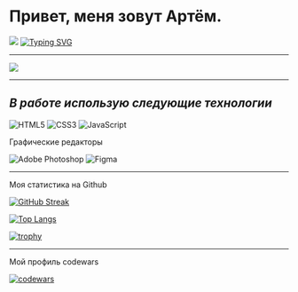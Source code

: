 
# Привет, меня зовут Артём.

![](https://media.giphy.com/media/hvRJCLFzcasrR4ia7z/giphy.gif)
 [![Typing SVG](https://readme-typing-svg.herokuapp.com?color=%2336BCF7&lines=Я+начинающий+frontend+разработчик)](https://git.io/typing-svg)
***
![](https://i.gifer.com/BWkS.gif)
***

## *В работе использую следующие технологии*

  
  
![HTML5](https://img.shields.io/badge/html5-%23E34F26.svg?style=for-the-badge&logo=html5&logoColor=white)
![CSS3](https://img.shields.io/badge/css3-%231572B6.svg?style=for-the-badge&logo=css3&logoColor=white)
![JavaScript](https://img.shields.io/badge/javascript-%23323330.svg?style=for-the-badge&logo=javascript&logoColor=%23F7DF1E)

Графические редакторы

![Adobe Photoshop](https://img.shields.io/badge/adobe%20photoshop-%2331A8FF.svg?style=for-the-badge&logo=adobe%20photoshop&logoColor=white)
![Figma](https://img.shields.io/badge/figma-%23F24E1E.svg?style=for-the-badge&logo=figma&logoColor=white)
***
Моя статистика на Github

[![GitHub Streak](https://github-readme-streak-stats.herokuapp.com/?user=Artem-Prokopenko1)](https://git.io/streak-stats)

[![Top Langs](https://github-readme-stats.vercel.app/api/top-langs/?username=Artem-Prokopenko1&layout=compact&background=000000)](https://github.com/anuraghazra/github-readme-stats)

[![trophy](https://github-profile-trophy.vercel.app/?username=Artem-Prokopenko1)](https://github.com/ryo-ma/github-profile-trophy)
***
Мой профиль codewars

[![codewars](https://www.codewars.com/users/Artem-Prokopenko1/badges/large)](https://www.codewars.com/users/Artem-Prokopenko1) 

